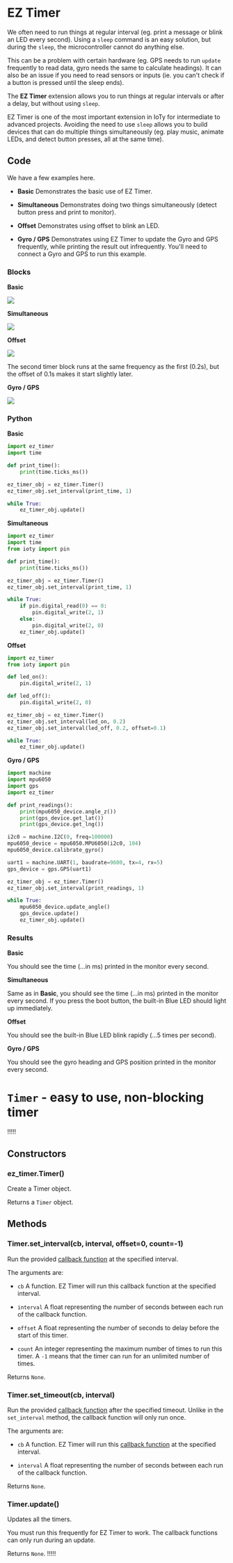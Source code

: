 # EZ Timer

We often need to run things at regular interval (eg. print a message or blink an LED every second).
Using a `sleep` command is an easy solution, but during the `sleep`, the microcontroller cannot do anything else.

This can be a problem with certain hardware (eg. GPS needs to run `update` frequently to read data, gyro needs the same to calculate headings).
It can also be an issue if you need to read sensors or inputs (ie. you can't check if a button is pressed until the sleep ends).

The **EZ Timer** extension allows you to run things at regular intervals or after a delay, but without using `sleep`.

<div class="important">
EZ Timer is one of the most important extension in IoTy for intermediate to advanced projects. Avoiding the need to use <code>sleep</code> allows you to build devices that can do multiple things simultaneously (eg. play music, animate LEDs, and detect button presses, all at the same time).
</div>

## Code

We have a few examples here.

* **Basic** Demonstrates the basic use of EZ Timer.

* **Simultaneous** Demonstrates doing two things simultaneously (detect button press and print to monitor).

* **Offset** Demonstrates using offset to blink an LED.

* **Gyro / GPS** Demonstrates using EZ Timer to update the Gyro and GPS frequently, while printing the result out infrequently. You'll need to connect a Gyro and GPS to run this example.

### Blocks

**Basic**

![](images/ez_timer_blocks1.webp)

**Simultaneous**

![](images/ez_timer_blocks2.webp)

**Offset**

![](images/ez_timer_blocks3.webp)

The second timer block runs at the same frequency as the first (0.2s), but the offset of 0.1s makes it start slightly later.

**Gyro / GPS**

![](images/ez_timer_blocks4.webp)

### Python

**Basic**

```python
import ez_timer
import time

def print_time():
    print(time.ticks_ms())

ez_timer_obj = ez_timer.Timer()
ez_timer_obj.set_interval(print_time, 1)

while True:
    ez_timer_obj.update()
```

**Simultaneous**

```python
import ez_timer
import time
from ioty import pin

def print_time():
    print(time.ticks_ms())

ez_timer_obj = ez_timer.Timer()
ez_timer_obj.set_interval(print_time, 1)

while True:
    if pin.digital_read(0) == 0:
        pin.digital_write(2, 1)
    else:
        pin.digital_write(2, 0)
    ez_timer_obj.update()
```

**Offset**

```python
import ez_timer
from ioty import pin

def led_on():
    pin.digital_write(2, 1)

def led_off():
    pin.digital_write(2, 0)

ez_timer_obj = ez_timer.Timer()
ez_timer_obj.set_interval(led_on, 0.2)
ez_timer_obj.set_interval(led_off, 0.2, offset=0.1)

while True:
    ez_timer_obj.update()
```

**Gyro / GPS**

```python
import machine
import mpu6050
import gps
import ez_timer

def print_readings():
    print(mpu6050_device.angle_z())
    print(gps_device.get_lat())
    print(gps_device.get_lng())

i2c0 = machine.I2C(0, freq=100000)
mpu6050_device = mpu6050.MPU6050(i2c0, 104)
mpu6050_device.calibrate_gyro()

uart1 = machine.UART(1, baudrate=9600, tx=4, rx=5)
gps_device = gps.GPS(uart1)

ez_timer_obj = ez_timer.Timer()
ez_timer_obj.set_interval(print_readings, 1)

while True:
    mpu6050_device.update_angle()
    gps_device.update()
    ez_timer_obj.update()
```

### Results

**Basic**

You should see the time (...in ms) printed in the monitor every second.

**Simultaneous**

Same as in **Basic**, you should see the time (...in ms) printed in the monitor every second.
If you press the boot button, the built-in Blue LED should light up immediately.

**Offset**

You should see the built-in Blue LED blink rapidly (...5 times per second).

**Gyro / GPS**

You should see the gyro heading and GPS position printed in the monitor every second.

# `Timer` - easy to use, non-blocking timer

!!!!!
## Constructors

### ez_timer.Timer()

Create a Timer object.

Returns a `Timer` object.

## Methods

### Timer.set_interval(cb, interval, offset=0, count=-1)

Run the provided [callback function](https://en.wikipedia.org/wiki/Callback_(computer_programming)) at the specified interval.

The arguments are:

* `cb` A function. EZ Timer will run this callback function at the specified interval.

* `interval` A float representing the number of seconds between each run of the callback function.

* `offset` A float representing the number of seconds to delay before the start of this timer.

* `count` An integer representing the maximum number of times to run this timer. A `-1` means that the timer can run for an unlimited number of times.

Returns `None`.

### Timer.set_timeout(cb, interval)

Run the provided [callback function](https://en.wikipedia.org/wiki/Callback_(computer_programming)) after the specified timeout.
Unlike in the `set_interval` method, the callback function will only run once.

The arguments are:

* `cb` A function. EZ Timer will run this [callback function](https://en.wikipedia.org/wiki/Callback_(computer_programming)) at the specified interval.

* `interval` A float representing the number of seconds between each run of the callback function.

Returns `None`.

### Timer.update()

Updates all the timers.

You must run this frequently for EZ Timer to work.
The callback functions can only run during an update.

Returns `None`.
!!!!!
